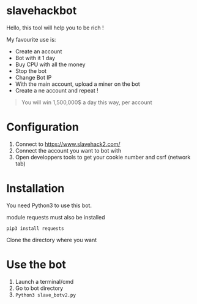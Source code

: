 # slavehackbot
Hello, this tool will help you to be rich !

My favourite use is:
* Create an account
* Bot with it 1 day
* Buy CPU with all the money
* Stop the bot
* Change Bot IP
* With the main account, upload a miner on the bot
* Create a ne account and repeat !

> You will win 1,500,000$ a day this way, per account

# Configuration
1. Connect to https://www.slavehack2.com/
2. Connect the account you want to bot with
3. Open developpers tools to get your cookie number and csrf (network tab)

# Installation
You need Python3 to use this bot.

module requests must also be installed

`pip3 install requests`

Clone the directory where you want


# Use the bot
1. Launch a terminal/cmd
2. Go to bot directory
3. `Python3 slave_botv2.py`
